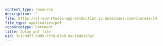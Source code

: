 ```yaml
---
content_type: resource
description: ''
file: https://ol-ocw-studio-app-production.s3.amazonaws.com/courses/14-01-principles-of-microeconomics-fall-2018/3c1cdd7f0d95333803c89ad164d185a1_F0ulAkrfvzo.pdf
file_type: application/pdf
resourcetype: Document
title: 3play pdf file
uid: 3c1cdd7f-0d95-3338-03c8-9ad164d185a1
---
```

